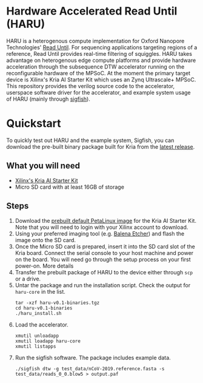 # Hardware Accelerated Read Until (HARU)

HARU is a heterogenous compute implementation for Oxford Nanopore Technologies' [Read Until](https://nanoporetech.com/resource-centre/read-until-adaptive-sampling). For sequencing applications targeting regions of a reference, Read Until provides real-time filtering of squiggles. HARU takes advantage on heterogenous edge compute platforms and provide hardware acceleration through the subsequence DTW accelerator running on the reconfigurable hardware of the MPSoC. At the moment the primary target device is Xilinx's Kria AI Starter Kit which uses an Zynq Ultrascale+ MPSoC. This repository provides the verilog source code to the accelerator, userspace software driver for the accelerator, and example system usage of HARU (mainly through [sigfish](https://github.com/beebdev/sigfish/tree/master)).

# Quickstart
To quickly test out HARU and the example system, Sigfish, you can download the pre-built binary package built for Kria from the [latest release](https://github.com/beebdev/HARU/releases).

## What you will need
- [Xilinx's Kria AI Starter Kit](https://www.xilinx.com/member/forms/download/xef.html?filename=petalinux-sdimage.wic.gz)
- Micro SD card with at least 16GB of storage 
## Steps
1. Download the [prebuilt default PetaLinux image](https://www.xilinx.com/member/forms/download/xef.html?filename=petalinux-sdimage.wic.gz) for the Kria AI Starter Kit. Note that you will need to login with your Xilinx account to download.
2. Using your preferred imaging tool (e.g. [Balena Etcher](https://www.balena.io/etcher/)) and flash the image onto the SD card.
3. Once the Micro SD card is prepared, insert it into the SD card slot of the Kria board. Connect the serial console to your host machine and power on the board. You will need go through the setup process on your first power-on. More details 
4. Transfer the prebuilt package of HARU to the device either through `scp` or a drive.
5. Untar the package and run the installation script. Check the output for `haru-core` in the list.
    ```
    tar -xzf haru-v0.1-binaries.tgz
    cd haru-v0.1-binaries
    ./haru_install.sh
    ```
6. Load the accelerator.
    ```
    xmutil unloadapp
    xmutil loadapp haru-core
    xmutil listapps
    ```
7. Run the sigfish software. The package includes example data.
    ```
    ./sigfish dtw -g test_data/nCoV-2019.reference.fasta -s test_data/reads_0_0.blow5 > output.paf
    ```
